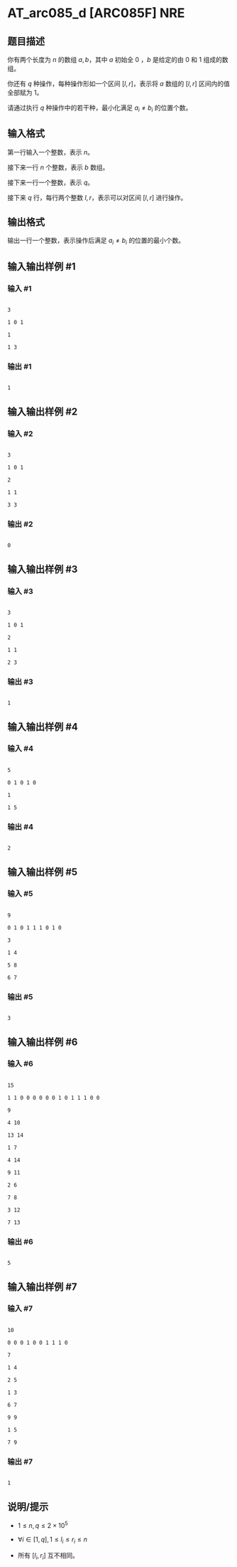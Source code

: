 # AT_arc085_d [ARC085F] NRE

## 题目描述

你有两个长度为 $n$ 的数组 $a, b$，其中 $a$ 初始全 $0$ ，$b$ 是给定的由 $0$ 和 $1$ 组成的数组。

你还有 $q$ 种操作，每种操作形如一个区间 $[l,r]$，表示将 $a$ 数组的 $[l,r]$ 区间内的值全部赋为 $1$。

请通过执行 $q$ 种操作中的若干种，最小化满足 $a_i \ne b_i$ 的位置个数。

## 输入格式

第一行输入一个整数，表示 $n$。

接下来一行 $n$ 个整数，表示 $b$ 数组。

接下来一行一个整数，表示 $q$。

接下来 $q$ 行，每行两个整数 $l,r$，表示可以对区间 $[l,r]$ 进行操作。

## 输出格式

输出一行一个整数，表示操作后满足 $a_i \ne b_i$ 的位置的最小个数。

## 输入输出样例 #1

### 输入 #1

```
3
1 0 1
1
1 3
```

### 输出 #1

```
1
```

## 输入输出样例 #2

### 输入 #2

```
3
1 0 1
2
1 1
3 3
```

### 输出 #2

```
0
```

## 输入输出样例 #3

### 输入 #3

```
3
1 0 1
2
1 1
2 3
```

### 输出 #3

```
1
```

## 输入输出样例 #4

### 输入 #4

```
5
0 1 0 1 0
1
1 5
```

### 输出 #4

```
2
```

## 输入输出样例 #5

### 输入 #5

```
9
0 1 0 1 1 1 0 1 0
3
1 4
5 8
6 7
```

### 输出 #5

```
3
```

## 输入输出样例 #6

### 输入 #6

```
15
1 1 0 0 0 0 0 0 1 0 1 1 1 0 0
9
4 10
13 14
1 7
4 14
9 11
2 6
7 8
3 12
7 13
```

### 输出 #6

```
5
```

## 输入输出样例 #7

### 输入 #7

```
10
0 0 0 1 0 0 1 1 1 0
7
1 4
2 5
1 3
6 7
9 9
1 5
7 9
```

### 输出 #7

```
1
```

## 说明/提示

- $1 \le n,q \le 2 \times 10^5$
- $\forall i \in [1,q], 1 \le l_i \le r_i \le n$
- 所有 $[l_i,r_i]$ 互不相同。